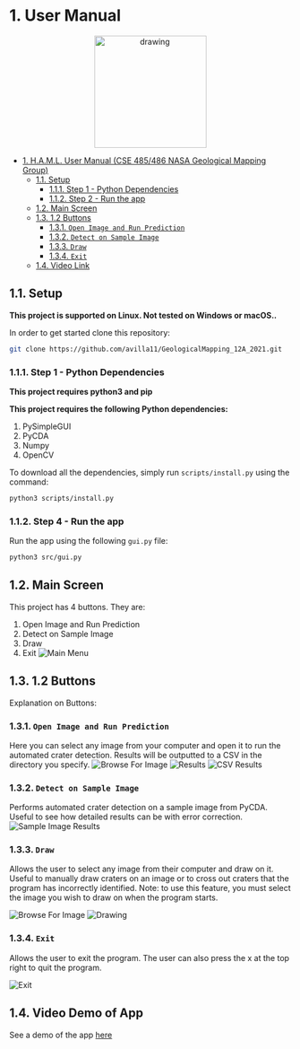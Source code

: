 # 1. User Manual

<p align="center">
<img src="./image/psyche.png" alt="drawing" width="200"/>
</p>


- [1. H.A.M.L. User Manual (CSE 485/486 NASA Geological Mapping Group)](#1-user-manual)
  - [1.1. Setup](#11-setup)
    - [1.1.1. Step 1 - Python Dependencies](#111-step-1---python-dependencies)
    - [1.1.2. Step 2 - Run the app](#112-step-4---run-the-app)
  - [1.2. Main Screen](#12-main-screen)
  - [1.3. 1.2 Buttons](#13-12-buttons)
    - [1.3.1. `Open Image and Run Prediction`](#131-open-image-and-run-prediction)
    - [1.3.2. `Detect on Sample Image`](#132-detect-on-sample-image)
    - [1.3.3. `Draw`](#133-draw)
    - [1.3.4. `Exit`](#134-exit)
  - [1.4. Video Link](#14-video-link)

## 1.1. Setup
**This project is supported on Linux. Not tested on Windows or macOS..**

In order to get started clone this repository:

```zsh
git clone https://github.com/avilla11/GeologicalMapping_12A_2021.git
```

### 1.1.1. Step 1 - Python Dependencies
**This project requires python3 and pip**

**This project requires the following Python dependencies:**
1. PySimpleGUI
2. PyCDA
3. Numpy
4. OpenCV

To download all the dependencies, simply run `scripts/install.py` using the command:
```zsh
python3 scripts/install.py
```

### 1.1.2. Step 4 - Run the app
Run the app using the following `gui.py` file:

```zsh
python3 src/gui.py
```

## 1.2. Main Screen
This project has 4 buttons. They are:
1. Open Image and Run Prediction
2. Detect on Sample Image
3. Draw
4. Exit
![Main Menu](image/mainmenu.png?raw=true "Main Menu Label")

## 1.3. 1.2 Buttons
Explanation on Buttons:

### 1.3.1. `Open Image and Run Prediction`
Here you can select any image from your computer and open it to run the automated crater detection. Results will be outputted to a CSV in the directory
you specify.
![Browse For Image](image/browseforimage.png?raw=true "Browse For Image")
![Results](image/craterresults.png?raw=true "Results")
![CSV Results](image/csv.png?raw=true "CSV Results")

### 1.3.2. `Detect on Sample Image`
Performs automated crater detection on a sample image from PyCDA. Useful to see how detailed results can be with error correction.
![Sample Image Results](image/sampleresults.png?raw=true "Sample Image Results")

### 1.3.3. `Draw`
Allows the user to select any image from their computer and draw on it. Useful to manually draw craters on an image or to cross out craters that the program has
incorrectly identified. Note: to use this feature, you must select the image you 
wish to draw on when the program starts. 

![Browse For Image](image/drawbrowse.png?raw=true "Browse For Image")
![Drawing](image/drawresults.png?raw=true "Drawing")

### 1.3.4. `Exit`
Allows the user to exit the program. The user can also press the x at the top right to quit the program.

![Exit](image/exit.png?raw=true "Exit")


## 1.4. Video Demo of App
See a demo of the app [here](https://www.youtube.com/watch?v=4YLGX1ezpxA&ab_channel=AurelioVillalobos)

